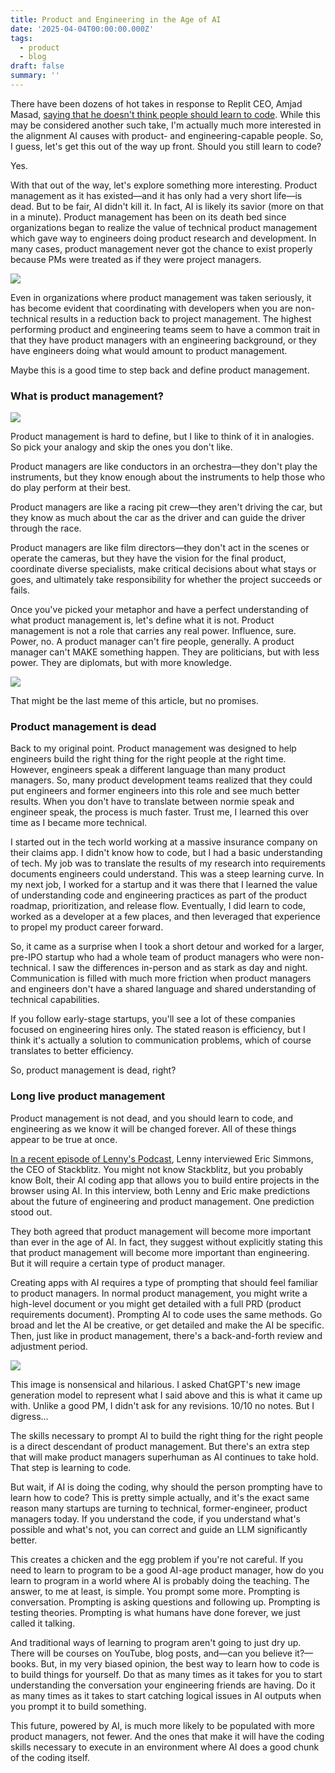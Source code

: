 ```yaml
---
title: Product and Engineering in the Age of AI
date: '2025-04-04T00:00:00.000Z'
tags:
  - product
  - blog
draft: false
summary: ''
---
```

There have been dozens of hot takes in response to Replit CEO, Amjad Masad, [saying that he doesn't think people should learn to code](https://x.com/amasad/status/1905103640089825788). While this may be considered another such take, I'm actually much more interested in the alignment AI causes with product- and engineering-capable people. So, I guess, let's get this out of the way up front. Should you still learn to code? 

Yes.

With that out of the way, let's explore something more interesting. Product management as it has existed—and it has only had a very short life—is dead. But to be fair, AI didn't kill it. In fact, AI is likely its savior (more on that in a minute). Product management has been on its death bed since organizations began to realize the value of technical product management which gave way to engineers doing product research and development. In many cases, product management never got the chance to exist properly because PMs were treated as if they were project managers. 

![](https://azure-tiny-tahr-350.mypinata.cloud/ipfs/bafybeibs3rw5n6kthqbutnf6brfsll77iolw544a4ohhz2kn64ajygrywq)

Even in organizations where product management was taken seriously, it has become evident that coordinating with developers when you are non-technical results in a reduction back to project management. The highest performing product and engineering teams seem to have a common trait in that they have product managers with an engineering background, or they have engineers doing what would amount to product management. 

Maybe this is a good time to step back and define product management. 

### What is product management?

![](https://azure-tiny-tahr-350.mypinata.cloud/ipfs/bafkreihn6lcbrmcvvsl3prefmc3rsh7nvpi6uo47kdi42xpjqpiw4b5rk4)

Product management is hard to define, but I like to think of it in analogies. So pick your analogy and skip the ones you don't like. 

Product managers are like conductors in an orchestra—they don't play the instruments, but they know enough about the instruments to help those who do play perform at their best.

Product managers are like a racing pit crew—they aren't driving the car, but they know as much about the car as the driver and can guide the driver through the race.

Product managers are like film directors—they don't act in the scenes or operate the cameras, but they have the vision for the final product, coordinate diverse specialists, make critical decisions about what stays or goes, and ultimately take responsibility for whether the project succeeds or fails.

Once you've picked your metaphor and have a perfect understanding of what product management is, let's define what it is not. Product management is not a role that carries any real power. Influence, sure. Power, no. A product manager can't fire people, generally. A product manager can't MAKE something happen. They are politicians, but with less power. They are diplomats, but with more knowledge. 

![](https://azure-tiny-tahr-350.mypinata.cloud/ipfs/bafkreier7ftuseghooyqqd4abj5gasc6doiw3eanabmvnwynrbbpcbx2u4)

That might be the last meme of this article, but no promises. 

### Product management is dead

Back to my original point. Product management was designed to help engineers build the right thing for the right people at the right time. However, engineers speak a different language than many product managers. So, many product development teams realized that they could put engineers and former engineers into this role and see much better results. When you don't have to translate between normie speak and engineer speak, the process is much faster. Trust me, I learned this over time as I became more technical. 

I started out in the tech world working at a massive insurance company on their claims app. I didn't know how to code, but I had a basic understanding of tech. My job was to translate the results of my research into requirements documents engineers could understand. This was a steep learning curve. In my next job, I worked for a startup and it was there that I learned the value of understanding code and engineering practices as part of the product roadmap, prioritization, and release flow. Eventually, I did learn to code, worked as a developer at a few places, and then leveraged that experience to propel my product career forward. 

So, it came as a surprise when I took a short detour and worked for a larger, pre-IPO startup who had a whole team of product managers who were non-technical. I saw the differences in-person and as stark as day and night. Communication is filled with much more friction when product managers and engineers don't have a shared language and shared understanding of technical capabilities. 

If you follow early-stage startups, you'll see a lot of these companies focused on engineering hires only. The stated reason is efficiency, but I think it's actually a solution to communication problems, which of course translates to better efficiency. 

So, product management is dead, right?

### Long live product management

Product management is not dead, and you should learn to code, and engineering as we know it will be changed forever. All of these things appear to be true at once. 

[In a recent episode of Lenny's Podcast](https://www.lennysnewsletter.com/p/inside-bolt-eric-simons), Lenny interviewed Eric Simmons, the CEO of Stackblitz. You might not know Stackblitz, but you probably know Bolt, their AI coding app that allows you to build entire projects in the browser using AI. In this interview, both Lenny and Eric make predictions about the future of engineering and product management. One prediction stood out. 

They both agreed that product management will become more important than ever in the age of AI. In fact, they suggest without explicitly stating this that product management will become more important than engineering. But it will require a certain type of product manager. 

Creating apps with AI requires a type of prompting that should feel familiar to product managers. In normal product management, you might write a high-level document or you might get detailed with a full PRD (product requirements document). Prompting AI to code uses the same methods. Go broad and let the AI be creative, or get detailed and make the AI be specific. Then, just like in product management, there's a back-and-forth review and adjustment period. 

![](https://azure-tiny-tahr-350.mypinata.cloud/ipfs/bafybeiejf2ux6qm5o4ru4nugvneeljw42m4q2in65x2n5k2dfx2jf4d6cq)

This image is nonsensical and hilarious. I asked ChatGPT's new image generation model to represent what I said above and this is what it came up with. Unlike a good PM, I didn't ask for any revisions. 10/10 no notes. But I digress...

The skills necessary to prompt AI to build the right thing for the right people is a direct descendant of product management. But there's an extra step that will make product managers superhuman as AI continues to take hold. That step is learning to code. 

But wait, if AI is doing the coding, why should the person prompting have to learn how to code? This is pretty simple actually, and it's the exact same reason many startups are turning to technical, former-engineer, product managers today. If you understand the code, if you understand what's possible and what's not, you can correct and guide an LLM significantly better. 

This creates a chicken and the egg problem if you're not careful. If you need to learn to program to be a good AI-age product manager, how do you learn to program in a world where AI is probably doing the teaching. The answer, to me at least, is simple. You prompt some more. Prompting is conversation. Prompting is asking questions and following up. Prompting is testing theories. Prompting is what humans have done forever, we just called it talking. 

And traditional ways of learning to program aren't going to just dry up. There will be courses on YouTube, blog posts, and—can you believe it?—books. But, in my very biased opinion, the best way to learn how to code is to build things for yourself. Do that as many times as it takes for you to start understanding the conversation your engineering friends are having. Do it as many times as it takes to start catching logical issues in AI outputs when you prompt it to build something. 

This future, powered by AI, is much more likely to be populated with more product managers, not fewer. And the ones that make it will have the coding skills necessary to execute in an environment where AI does a good chunk of the coding itself. 


